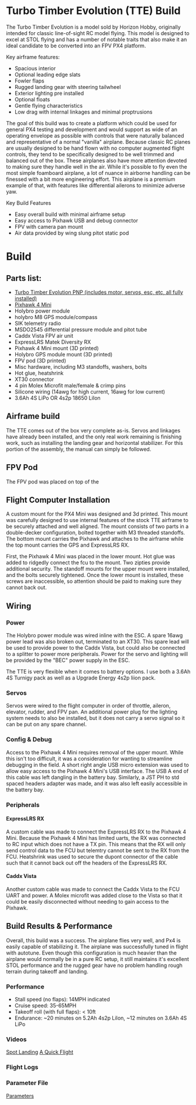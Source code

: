 # Turbo Timber Evolution (TTE) Build

The Turbo Timber Evolution is a model sold by Horizon Hobby, originally intended for classic line-of-sight RC model flying. This model is designed to excel at STOL flying and has a number of notable traits that also make it an ideal candidate to be converted into an FPV PX4 platform.

Key airframe features:
* Spacious interior
* Optional leading edge slats
* Fowler flaps
* Rugged landing gear with steering tailwheel
* Exterior lighting pre installed
* Optional floats
* Gentle flying characteristics
* Low drag with internal linkages and minimal proptrusions

The goal of this build was to create a platform which could be used for general PX4 testing and development and would support as wide of an operating envelope as possible with controls that were naturally balanced and representative of a normal "vanilla" airplane. Because classic RC planes are usually designed to be hand flown with no computer augmented flight controls, they tend to be specifically designed to be well trimmed and balanced out of the box. These airplanes also have more attention devoted to making sure they handle well in the air. While it's possible to fly even the most simple foamboard airplane, a lot of nuance in airborne handling can be finessed with a bit more engineering effort. This airplane is a premium example of that, with features like differential ailerons to minimize adverse yaw.

Key Build Features
* Easy overall build with minimal airframe setup
* Easy access to Pixhawk USB and debug connector
* FPV with camera pan mount
* Air data provided by wing slung pitot static pod

# Build

## Parts list:
* [Turbo Timber Evolution PNP (includes motor, servos, esc, etc, all fully installed)](https://www.horizonhobby.com/product/turbo-timber-evolution-1.5m-pnp-includes-floats/EFL105275.html#)
* [Pixhawk 4 Mini](http://www.holybro.com/product/pixhawk4-mini/)
* Holybro power module
* holybro M8 GPS module/compass
* SIK telemetry radio
* MSDO2545 differential pressure module and pitot tube
* Caddx Vista FPV air unit
* ExpressLRS Matek Diversity RX
* Pixhawk 4 Mini mount (3D printed)
* Holybro GPS module mount (3D printed)
* FPV pod (3D printed)
* Misc hardware, including M3 standoffs, washers, bolts
* Hot glue, heatshrink
* XT30 connector
* 4 pin Molex Microfit male/female & crimp pins
* Silicone wiring (14awg for high current, 16awg for low current)
* 3.6Ah 4S LiPo OR 4s2p 18650 LiIon


## Airframe build
The TTE comes out of the box very complete as-is. Servos and linkages have already been installed, and the only real work remaining is finishing work, such as installing the landing gear and horizontal stabilizer. For this portion of the assembly, the manual can simply be followed.

## FPV Pod
The FPV pod was placed on top of the 

## Flight Computer Installation
A custom mount for the PX4 Mini was designed and 3d printed. This mount was carefully designed to use internal features of the stock TTE airframe to be securely attached and well aligned. The mount consists of two parts in a double-decker configuration, bolted together with M3 threaded standoffs. The bottom mount carries the Pixhawk and attaches to the airframe while the top mount carries the GPS and ExpressLRS RX.

First, the Pixhawk 4 Mini was placed in the lower mount. Hot glue was added to ridgedly connect the fcu to the mount. Two zipties provide additional security. The standoff mounts for the upper mount were installed, and the bolts securely tightened. Once the lower mount is installed, these screws are inaccessible, so attention should be paid to making sure they cannot back out. 


## Wiring

### Power
The Holybro power module was wired inline with the ESC. A spare 16awg power lead was also broken out, terminated to an XT30. This spare lead will be used to provide power to the Caddx Vista, but could also be connected to a splitter to power more peripherals. Power for the servo and lighting will be provided by the "BEC" power supply in the ESC. 

The TTE is very flexible when it comes to battery options. I use both a 3.6Ah 4S Turnigy pack as well as a Upgrade Energy 4s2p liion pack. 

### Servos
Servos were wired to the flight computer in order of throttle, aileron, elevator, rudder, and FPV pan. An additional power plug for the lighting system needs to also be installed, but it does not carry a servo signal so it can be put on any spare channel. 

### Config & Debug
Access to the Pixhawk 4 Mini requires removal of the upper mount. While this isn't too difficult, it was a consideration for wanting to streamline debugging in the field. A short right angle USB micro extension was used to allow easy access to the Pixhawk 4 Mini's USB interface. The USB A end of this cable was left dangling in the battery bay. Similarly, a JST PH to std spaced headers adapter was made, and it was also left easily accessible in the battery bay. 

### Peripherals

#### ExpressLRS RX
A custom cable was made to connect the ExpressLRS RX to the Pixhawk 4 Mini. Because the Pixhawk 4 Mini has limited uarts, the RX was connected to RC input which does not have a TX pin. This means that the RX will only send control data to the FCU but telemtry cannot be sent to the RX from the FCU. Heatshrink was used to secure the dupont connector of the cable such that it cannot back out off the headers of the ExpressLRS RX.

#### Caddx Vista
Another custom cable was made to connect the Caddx Vista to the FCU UART and power. A Molex microfit was added close to the Vista so that it could be easily disconnected without needing to gain access to the Pixhawk.

## Build Results & Performance
Overall, this build was a success. The airplane flies very well, and Px4 is easily capable of stabilizing it. The airplane was successfully tuned in flight with autotune. Even though this configuration is much heavier than the airplane would normally be in a pure RC setup, it still maintains it's excellent STOL performance and the rugged gear have no problem handling rough terrain during takeoff and landing. 

### Performance
* Stall speed (no flaps): 14MPH indicated
* Cruise speed: 35-65MPH
* Takeoff roll (with full flaps): < 10ft
* Endurance: ~20 minutes on 5.2Ah 4s2p LiIon, ~12 minutes on 3.6Ah 4S LiPo

### Videos
[Spot Landing](https://www.youtube.com/watch?v=vMFCi3G5s6E)
[A Quick Flight](https://youtu.be/1DUV7QjcXrA)

### Flight Logs

### Parameter File
[Parameters]()


